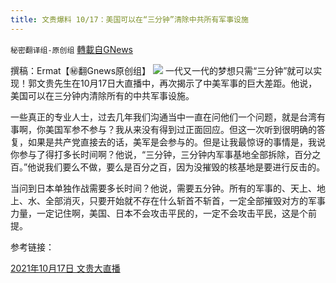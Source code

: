 ```yaml
---
title: 文贵爆料 10/17：美国可以在“三分钟”清除中共所有军事设施
---
```

`秘密翻译组-原创组` [轉載自GNews](https://gnews.org/zh-hans/1600059/)

撰稿：Ermat【㊙️翻Gnews原创组】
![](https://assets.gnews.org/wp-content/uploads/2021/10/AZ-3-1.jpg)
一代又一代的梦想只需“三分钟”就可以实现！郭文贵先生在10月17日大直播中，再次揭示了中美军事的巨大差距。他说，美国可以在三分钟内清除所有的中共军事设施。

一些真正的专业人士，过去几年我们沟通当中一直在问他们一个问题，就是台湾有事啊，你美国军参不参与？我从来没有得到过正面回应。但这一次听到很明确的答复，如果是共产党直接去的话，美军是会参与的。但是让我最惊讶的事情是，我说你参与了得打多长时间啊？他说，“三分钟，三分钟内军事基地全部拆除，百分之百。”他说我们要么不做，要么是百分之百，因为没摧毁的核基地是要进行反击的。

当问到日本单独作战需要多长时间？他说，需要五分钟。所有的军事的、天上、地上、水、全部消灭，只要开始就不存在什么斩首不斩首，一定全部摧毁对方的军事力量，一定记住啊，美国、日本不会攻击平民的，一定不会攻击平民，这是个前提。

参考链接：

[2021年10月17日 文贵大直播](https://gtv.org/broadcast/watch/616c1823304e992109b65282)
